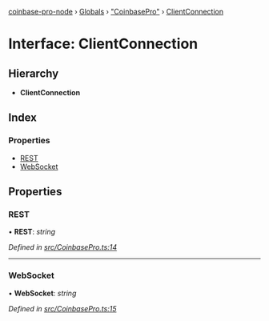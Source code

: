 [coinbase-pro-node](../README.md) › [Globals](../globals.md) › ["CoinbasePro"](../modules/_coinbasepro_.md) › [ClientConnection](_coinbasepro_.clientconnection.md)

# Interface: ClientConnection

## Hierarchy

- **ClientConnection**

## Index

### Properties

- [REST](_coinbasepro_.clientconnection.md#rest)
- [WebSocket](_coinbasepro_.clientconnection.md#websocket)

## Properties

### REST

• **REST**: _string_

_Defined in [src/CoinbasePro.ts:14](https://github.com/bennyn/coinbase-pro-node/blob/6dc414a/src/CoinbasePro.ts#L14)_

---

### WebSocket

• **WebSocket**: _string_

_Defined in [src/CoinbasePro.ts:15](https://github.com/bennyn/coinbase-pro-node/blob/6dc414a/src/CoinbasePro.ts#L15)_
